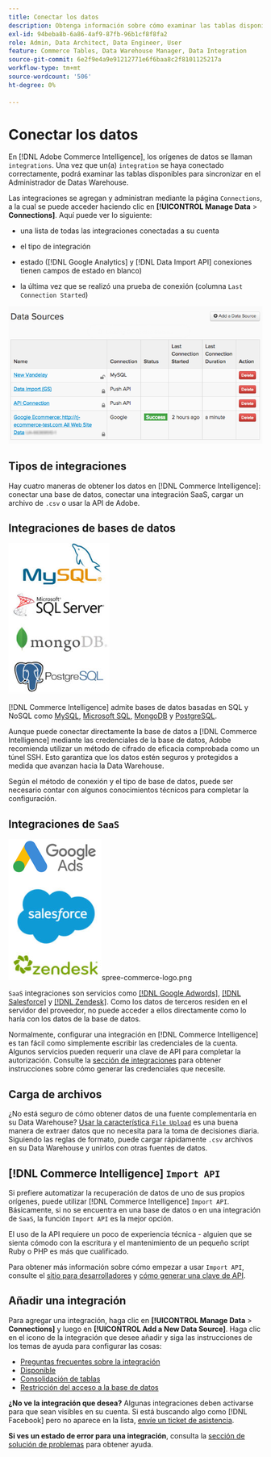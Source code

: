 ```yaml
---
title: Conectar los datos
description: Obtenga información sobre cómo examinar las tablas disponibles para sincronizar en el Administrador de Datas Warehouse.
exl-id: 94beba8b-6a86-4af9-87fb-96b1cf8f8fa2
role: Admin, Data Architect, Data Engineer, User
feature: Commerce Tables, Data Warehouse Manager, Data Integration
source-git-commit: 6e2f9e4a9e91212771e6f6baa8c2f8101125217a
workflow-type: tm+mt
source-wordcount: '506'
ht-degree: 0%

---
```


# Conectar los datos

En [!DNL Adobe Commerce Intelligence], los orígenes de datos se llaman `integrations`. Una vez que un(a) `integration` se haya conectado correctamente, podrá examinar las tablas disponibles para sincronizar en el Administrador de Datas Warehouse.

Las integraciones se agregan y administran mediante la página `Connections`, a la cual se puede acceder haciendo clic en **[!UICONTROL Manage Data** > **Connections]**. Aquí puede ver lo siguiente:

* una lista de todas las integraciones conectadas a su cuenta

* el tipo de integración

* estado ([!DNL Google Analytics] y [!DNL Data Import API] conexiones tienen campos de estado en blanco)

* la última vez que se realizó una prueba de conexión (columna `Last Connection Started`)

![Datos\_Fuentes\_Tabla.png](../../../assets/Data_Sources_Table.png)

## Tipos de integraciones

Hay cuatro maneras de obtener los datos en [!DNL Commerce Intelligence]: conectar una base de datos, conectar una integración SaaS, cargar un archivo de `.csv` o usar la API de Adobe.

## Integraciones de bases de datos

![Base de datos\_icon.jpg](../../../assets/Database_icons.jpg)

[!DNL Commerce Intelligence] admite bases de datos basadas en SQL y NoSQL como [MySQL](../../importing-data/integrations/mysql-via-ssh-tunnel.md), [Microsoft SQL](../integrations/microsoft-sql-server.md), [MongoDB](../integrations/mongodb-via-ssh-tunnel.md) y [PostgreSQL](../integrations/postgresql.md).

Aunque puede conectar directamente la base de datos a [!DNL Commerce Intelligence] mediante las credenciales de la base de datos, Adobe recomienda utilizar un método de cifrado de eficacia comprobada como un túnel SSH. Esto garantiza que los datos estén seguros y protegidos a medida que avanzan hacia la Data Warehouse.

Según el método de conexión y el tipo de base de datos, puede ser necesario contar con algunos conocimientos técnicos para completar la configuración.

## Integraciones de `SaaS`

![](../../../assets/SaaS_icons.jpg)spree-commerce-logo.png

`SaaS` integraciones son servicios como [[!DNL Google Adwords]](../integrations/google-adwords.md), [[!DNL Salesforce]](../integrations/salesforce.md) y [[!DNL Zendesk]](../integrations/zendesk.md). Como los datos de terceros residen en el servidor del proveedor, no puede acceder a ellos directamente como lo haría con los datos de la base de datos.

Normalmente, configurar una integración en [!DNL Commerce Intelligence] es tan fácil como simplemente escribir las credenciales de la cuenta. Algunos servicios pueden requerir una clave de API para completar la autorización. Consulte la [sección de integraciones](../integrations/integrations.md) para obtener instrucciones sobre cómo generar las credenciales que necesite.

## Carga de archivos

¿No está seguro de cómo obtener datos de una fuente complementaria en su Data Warehouse? [Usar la característica `File Upload`](../connecting-data/using-file-uploader.md) es una buena manera de extraer datos que no necesita para la toma de decisiones diaria. Siguiendo las reglas de formato, puede cargar rápidamente `.csv` archivos en su Data Warehouse y unirlos con otras fuentes de datos.

## [!DNL Commerce Intelligence] `Import API`

Si prefiere automatizar la recuperación de datos de uno de sus propios orígenes, puede utilizar [!DNL Commerce Intelligence] `Import API`. Básicamente, si no se encuentra en una base de datos o en una integración de `SaaS`, la función `Import API` es la mejor opción.

El uso de la API requiere un poco de experiencia técnica - alguien que se sienta cómodo con la escritura y el mantenimiento de un pequeño script Ruby o PHP es más que cualificado.

Para obtener más información sobre cómo empezar a usar `Import API`, consulte el [sitio para desarrolladores](https://developer.adobe.com/commerce/services/reporting/) y [cómo generar una clave de API](https://developer.adobe.com/commerce/services/reporting/import-api/).

## Añadir una integración

Para agregar una integración, haga clic en **[!UICONTROL Manage Data** > **Connections]** y luego en **[!UICONTROL Add a New Data Source]**. Haga clic en el icono de la integración que desee añadir y siga las instrucciones de los temas de ayuda para configurar las cosas:

* [Preguntas frecuentes sobre la integración](https://support.magento.com/hc/en-us/sections/360003161871-Integration-FAQ)
* [Disponible ](../integrations/integrations.md)
* [Consolidación de tablas](../../../best-practices/consolidating-your-tables.md)
* [Restricción del acceso a la base de datos](../../../administrator/account-management/restrict-db-access.md)

**¿No ve la integración que desea?** Algunas integraciones deben activarse para que sean visibles en su cuenta. Si está buscando algo como [!DNL Facebook] pero no aparece en la lista, [envíe un ticket de asistencia](https://experienceleague.adobe.com/docs/commerce-knowledge-base/kb/troubleshooting/miscellaneous/mbi-service-policies.html?lang=es).

**Si ves un estado de error para una integración**, consulta la [sección de solución de problemas](https://support.magento.com/hc/en-us/sections/360003078151) para obtener ayuda.
